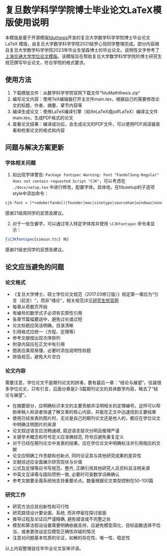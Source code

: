 # 复旦数学科学学院博士毕业论文LaTeX模版使用说明

本模版是基于开源模版[fduthesis](https://github.com/stone-zeng/fduthesis)开发的复旦大学数学科学学院博士毕业论文 LaTeX 模版，由复旦大学数学科学学院2021级罗心悦同学整理完成。部分内容摘自复旦大学数学科学学院2023年毕业生邹森博士的毕业论文。说明性文字参考了[上海交通大学学位论文模版](https://github.com/sjtug/SJTUThesis)。该模版旨在帮助复旦大学数学科学学院的博士研究生规范撰写毕业论文，符合学院的格式要求。

## 使用方法

1. 下载模版文件：从数学科学学院官网下载文件"fduMaththesis.zip"
2. 编写论文内容：使用TeX编辑器打开主文件main.tex，根据自己的需要修改论文的标题、作者、摘要、章节内容等
3. 编译生成论文：使用LaTeX编译引擎（如XeLaTeX或pdfLaTeX）编译主文件main.tex，生成PDF格式的论文
4. 查看论文结果：编译成功后，会生成论文的PDF文件，可以使用PDF阅读器查看和检查论文的格式和内容

## 问题与解决方案更新

### 字体相关问题
1. 如出现字体警告: `Package fontspec Warning: Font "FandolSong-Regular" does not contain requested Script "CJK"`，可以考虑在 `./docs/setup.tex` 中进行修改，配置字体。具体地，在fdusetup的子选项style中添加命令：
```latex
cjk-font = (*<adobe(fandol)|founder|mac|sinotype|sourcehan|windows|none>*)
```
感谢21级周同学的反馈及建议。

2. 对于一些生僻字，可以通过导入特定字体库并使用 `\CJKfontspec` 命令来显示：
```latex
{\CJKfontspec{simsun.ttc} 珣}
```
感谢21级史同学的反馈及建议。



## 论文应当避免的问题

### 论文格式
   - 《复旦大学博士、硕士学位论文规范（2017.03修订版）》规定第一章应为"引言（前言）"，而非"绪论"，相关规范详见[研究生院官网](https://gs.fudan.edu.cn/6b/9f/c2806a27551/page.htm)
   - 每章从奇数页开始
   - 有编号的数学式子必须有实质性引用
   - 各章节篇幅要适中，避免过长或过短
   - 论文标题应简洁明确，目录清晰
   - 引用格式应统一（方程、定理等）
   - 参考文献按出现次序排列
   - 附录内容应在正文中有引用
   - 图表应美观易懂，必要时添加说明性标题
   - 排版规范，避免大片空白

### 论文内容

需要注意，学位论文不是期刊论文的拼凑，要有最后一章：“结论与展望”。往届很多学位论文，只有引言，后面分章是2-3篇期刊论文的具体数学内容，略去了“结论与展望”。

- 在摘要部分，应明确标识本文的主要贡献并注明相关的定理编号。这样可以帮助审稿人和读者快速了解文章的核心内容，并能在正文中迅速找到主要结果
- 使用已经发表的图片时，无论是自己的期刊论文还是他人的，都应在学位论文中明确注明图片的来源
- 论文叙述语言应流畅通顺, 叙述语言层次分明且推理严谨
- 关键学术概念和符号定义应准确规范, 符号应避免重复定义
- 对于已经在期刊论文中发表的结果，应在学位论文中明确标注并引用相应的文献
- 论文应明确工作贡献和创新点, 同时论证其与其他研究成果的差异性
- 文献综述应全面展示研究现状与价值
- 公式及定理等应书写规范、整齐, 正确引用其他研究人员资料且注明来源
- 中英文互译需与国际惯例一致, 必要时可查数学词典确认
- 参考文献要全面系统地支持重要论点。数量根据论文类型控制在50-100篇

### 研究工作
   - 研究方法应具创新性和可行性
   - 研究路径设计要全面、系统, 而非停留在探讨层面
   - 推导过程及论证应严谨精确, 避免错误或不完整之处
   - 模型和算法假设设置需要明确依据支持，应避免模型简化、目标函数选择不恰当，或者更改设定后模型正确性存疑的情况
   - 注意对问题基本性质的论证，如解的存在性、唯一性、稳定性

以上内容整理自往年毕业论文盲审评语。

